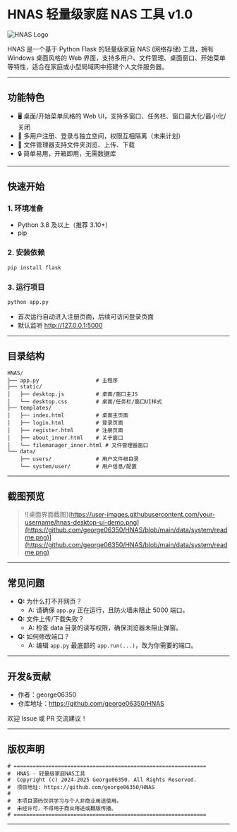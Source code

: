 # HNAS 轻量级家庭 NAS 工具 v1.0

![HNAS Logo](https://img.icons8.com/ios-filled/48/3776d6/windows8.png)

HNAS 是一个基于 Python Flask 的轻量级家庭 NAS (网络存储) 工具，拥有 Windows 桌面风格的 Web 界面，支持多用户、文件管理、桌面窗口、开始菜单等特性，适合在家庭或小型局域网中搭建个人文件服务器。

---

## 功能特色

- 🖥️ 桌面/开始菜单风格的 Web UI，支持多窗口、任务栏、窗口最大化/最小化/关闭
- 👥 多用户注册、登录与独立空间，权限互相隔离（未来计划）
- 📁 文件管理器支持文件夹浏览、上传、下载
- 🔒 简单易用，开箱即用，无需数据库

---

## 快速开始

### 1. 环境准备

- Python 3.8 及以上（推荐 3.10+）
- pip

### 2. 安装依赖

```bash
pip install flask
```

### 3. 运行项目

```bash
python app.py
```

- 首次运行自动进入注册页面，后续可访问登录页面
- 默认监听 http://127.0.0.1:5000

---

## 目录结构

```
HNAS/
├── app.py                  # 主程序
├── static/
│   ├── desktop.js          # 桌面/窗口主JS
│   └── desktop.css         # 桌面/任务栏/窗口UI样式
├── templates/
│   ├── index.html          # 桌面主页面
│   ├── login.html          # 登录页面
│   ├── register.html       # 注册页面
│   ├── about_inner.html    # 关于窗口
│   └── filemanager_inner.html # 文件管理器窗口
└── data/
    ├── users/              # 用户文件根目录
    └── system/user/        # 用户信息/配置
```

---

## 截图预览

> ![桌面界面截图](https://user-images.githubusercontent.com/your-username/hnas-desktop-ui-demo.png](https://github.com/george06350/HNAS/blob/main/data/system/readme.png)](https://github.com/george06350/HNAS/blob/main/data/system/readme.png)  

---

## 常见问题

- **Q:** 为什么打不开网页？
  - A: 请确保 `app.py` 正在运行，且防火墙未阻止 5000 端口。
- **Q:** 文件上传/下载失败？
  - A: 检查 data 目录的读写权限，确保浏览器未阻止弹窗。
- **Q:** 如何修改端口？
  - A: 编辑 `app.py` 最底部的 `app.run(...)`，改为你需要的端口。

---

## 开发&贡献

- 作者：george06350
- 仓库地址：https://github.com/george06350/HNAS

欢迎 Issue 或 PR 交流建议！

---

## 版权声明

```
# =============================================================
#  HNAS - 轻量级家庭NAS工具
#  Copyright (c) 2024-2025 George06350. All Rights Reserved.
#  项目地址: https://github.com/george06350/HNAS
# 
#  本项目源码仅供学习与个人非商业用途使用。
#  未经许可，不得用于商业用途或翻版传播。
# =============================================================
```

---
